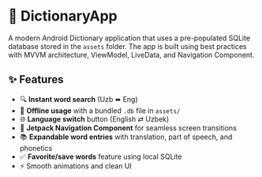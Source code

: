 # 📘 DictionaryApp

A modern Android Dictionary application that uses a pre-populated SQLite database stored in the `assets` folder. The app is built using best practices with MVVM architecture, ViewModel, LiveData, and Navigation Component.

## ✨ Features

- 🔍 **Instant word search** (Uzb ⬌ Eng)
- 📁 **Offline usage** with a bundled `.db` file in `assets/`
- 🌐 **Language switch** button (English ⇄ Uzbek)
- 🧭 **Jetpack Navigation Component** for seamless screen transitions
- 📚 **Expandable word entries** with translation, part of speech, and phonetics
- ✅ **Favorite/save words** feature using local SQLite
- ⚡ Smooth animations and clean UI
